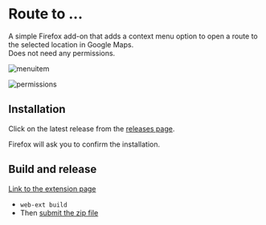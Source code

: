 # Route to ... 

A simple Firefox add-on that adds a context menu option to open a route to the selected location in Google Maps.  
Does not need any permissions.

![menuitem](https://github.com/mriot/mriot/assets/24588573/089b1cf7-d01a-4975-a81f-20f884f2b2d4)

![permissions](https://github.com/mriot/mriot/assets/24588573/450a9fa4-3dab-4e76-ae76-9e5c4fbd1d62)

## Installation

Click on the latest release from the [releases page](/releases).

Firefox will ask you to confirm the installation.

## Build and release

[Link to the extension page](https://addons.mozilla.org/en-US/developers/addon/edf88207ee4c466c83b1/versions)

- `web-ext build`
- Then [submit the zip file](https://addons.mozilla.org/en-US/developers/addon/edf88207ee4c466c83b1/versions/submit/)
